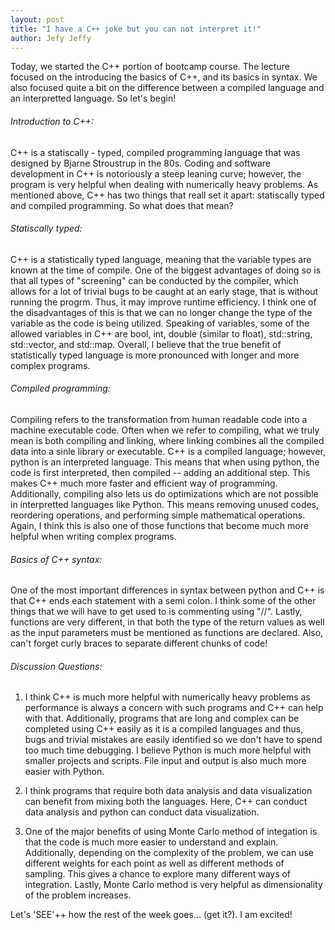 ```yaml
---
layout: post
title: "I have a C++ joke but you can not interpret it!"  
author: Jefy Jeffy 
--- 
```


Today, we started the C++ portion of bootcamp course. The lecture focused on the introducing the basics of C++, and its basics in syntax. We also focused quite a bit on the difference between a compiled language and an interpretted language. So let's begin! 

###### Introduction to C++:
C++ is a statiscally - typed, compiled programming language that was designed by Bjarne Stroustrup in the 80s. Coding and software development in C++ is notoriously a steep leaning curve; however, the program is very helpful when dealing with numerically heavy problems. As mentioned above, C++ has two things that reall set it apart: statiscally typed and compiled programming. So what does that mean? 

###### Statiscally typed: 
C++ is a statistically typed language, meaning that the variable types are known at the time of compile. One of the biggest advantages of doing so is that all types of "screening" can be conducted by the compiler, which allows for a lot of trivial bugs to be caught at an early stage, that is without running the progrm. Thus, it may improve runtime efficiency. I think one of the disadvantages of this is that we can no longer change the type of the variable as the code is being utilized. Speaking of variables, some of the allowed variables in C++ are bool, int, double (similar to float), std::string, std::vector, and std::map. Overall, I believe that the true benefit of statistically typed language is more pronounced with longer and more complex programs. 

###### Compiled programming: 
Compiling refers to the transformation from human readable code into a machine executable code. Often when we refer to compiling, what we truly mean is both compiling and linking, where linking combines all the compiled data into a sinle library or executable. C++ is a compiled language; however, python is an interpreted language. This means that when using python, the code is first interpreted, then compiled -- adding an additional step. This makes C++ much more faster and efficient way of programming.  Additionally, compiling also lets us do optimizations which are not possible in interpretted languages like Python. This means removing unused codes, reordering operations, and performing simple mathematical operations. Again, I think this is also one of those functions that become much more helpful when writing complex programs. 

###### Basics of C++ syntax: 
One of the most important differences in syntax between python and C++ is that C++ ends each statement with a semi colon. I think some of the other things that we will have to get used to is commenting using "//". Lastly, functions are very different, in that both the type of the return values as well as the input parameters must be mentioned as functions are declared. Also, can't forget curly braces to separate different chunks of code! 


###### Discussion Questions: 
1. I think C++ is much more helpful with numerically heavy problems as performance is always a concern with such programs and C++ can help with that. Additionally, programs that are long and complex can be completed using C++ easily as it is a compiled languages and thus, bugs and trivial mistakes are easily identified so we don't have to spend too much time debugging. I believe Python is much more helpful with smaller projects and scripts. File input and output is also much more easier with Python. 

2. I think programs that require both data analysis and data visualization can benefit from mixing both the languages. Here, C++ can conduct data analysis and python can conduct data visualization. 

3. One of the major benefits of using Monte Carlo method of integation is that the code is much more easier to understand and explain. Additionally, depending on the complexity of the problem, we can use different weights for each point as well as different methods of sampling. This gives a chance to explore many different ways of integration. Lastly, Monte Carlo method is very helpful as dimensionality of the problem increases. 

Let's 'SEE'++ how the rest of the week goes... (get it?). I am excited! 
